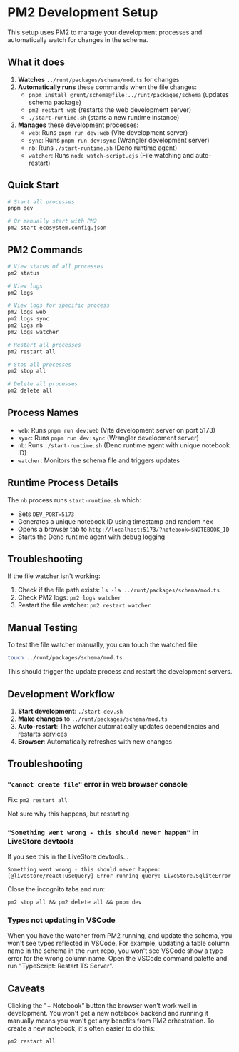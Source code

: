 # PM2 Development Setup

This setup uses PM2 to manage your development processes and automatically watch for changes in the schema.

## What it does

1. **Watches** `../runt/packages/schema/mod.ts` for changes
2. **Automatically runs** these commands when the file changes:
   - `pnpm install @runt/schema@file:../runt/packages/schema` (updates schema package)
   - `pm2 restart web` (restarts the web development server)
   - `./start-runtime.sh` (starts a new runtime instance)
3. **Manages** these development processes:
   - `web`: Runs `pnpm run dev:web` (Vite development server)
   - `sync`: Runs `pnpm run dev:sync` (Wrangler development server)
   - `nb`: Runs `./start-runtime.sh` (Deno runtime agent)
   - `watcher`: Runs `node watch-script.cjs` (File watching and auto-restart)

## Quick Start

```bash
# Start all processes
pnpm dev

# Or manually start with PM2
pm2 start ecosystem.config.json
```

## PM2 Commands

```bash
# View status of all processes
pm2 status

# View logs
pm2 logs

# View logs for specific process
pm2 logs web
pm2 logs sync
pm2 logs nb
pm2 logs watcher

# Restart all processes
pm2 restart all

# Stop all processes
pm2 stop all

# Delete all processes
pm2 delete all
```

## Process Names

- `web`: Runs `pnpm run dev:web` (Vite development server on port 5173)
- `sync`: Runs `pnpm run dev:sync` (Wrangler development server)
- `nb`: Runs `./start-runtime.sh` (Deno runtime agent with unique notebook ID)
- `watcher`: Monitors the schema file and triggers updates

## Runtime Process Details

The `nb` process runs `start-runtime.sh` which:

- Sets `DEV_PORT=5173`
- Generates a unique notebook ID using timestamp and random hex
- Opens a browser tab to `http://localhost:5173/?notebook=$NOTEBOOK_ID`
- Starts the Deno runtime agent with debug logging

## Troubleshooting

If the file watcher isn't working:

1. Check if the file path exists: `ls -la ../runt/packages/schema/mod.ts`
2. Check PM2 logs: `pm2 logs watcher`
3. Restart the file watcher: `pm2 restart watcher`

## Manual Testing

To test the file watcher manually, you can touch the watched file:

```bash
touch ../runt/packages/schema/mod.ts
```

This should trigger the update process and restart the development servers.

## Development Workflow

1. **Start development**: `./start-dev.sh`
2. **Make changes** to `../runt/packages/schema/mod.ts`
3. **Auto-restart**: The watcher automatically updates dependencies and restarts services
4. **Browser**: Automatically refreshes with new changes

## Troubleshooting

### `"cannot create file"` error in web browser console

Fix: `pm2 restart all`

Not sure why this happens, but restarting

### `"Something went wrong - this should never happen"` in LiveStore devtools

If you see this in the LiveStore devtools...

```
Something went wrong - this should never happen:
[@livestore/react:useQuery] Error running query: LiveStore.SqliteError
```

Close the incognito tabs and run:

```
pm2 stop all && pm2 delete all && pnpm dev
```

### Types not updating in VSCode

When you have the watcher from PM2 running, and update the schema, you won't see types reflected in VSCode. For example, updating a table column name in the schema in the `runt` repo, you won't see VSCode show a type error for the wrong column name. Open the VSCode command palette and run "TypeScript: Restart TS Server".

## Caveats

Clicking the "+ Notebook" button the browser won't work well in development. You won't get a new notebook backend and running it manually means you won't get any benefits from PM2 orhestration. To create a new notebook, it's often easier to do this:

```
pm2 restart all
```
